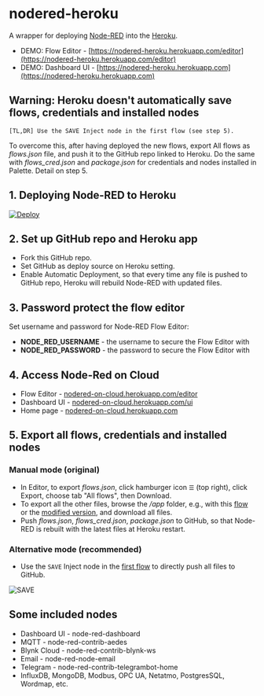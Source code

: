 # nodered-heroku
A wrapper for deploying [Node-RED](http://nodered.org) into the [Heroku](https://www.heroku.com).
* DEMO: Flow Editor - [https://nodered-heroku.herokuapp.com/editor](https://nodered-heroku.herokuapp.com/editor)
* DEMO: Dashboard UI - [https://nodered-heroku.herokuapp.com](https://nodered-heroku.herokuapp.com)


## Warning: Heroku doesn't automatically save flows, credentials and installed nodes
```
[TL,DR] Use the SAVE Inject node in the first flow (see step 5).
```
To overcome this, after having deployed the new flows, export All flows as *flows.json* file, and push it to the GitHub repo linked to Heroku. Do the same with *flows_cred.json* and *package.json* for credentials and nodes installed in Palette. Detail on step 5.

## 1. Deploying Node-RED to Heroku 
[![Deploy](https://www.herokucdn.com/deploy/button.png)](https://heroku.com/deploy?template=https://github.com/nmasmarti/nodered-rob1btx)

## 2. Set up GitHub repo and Heroku app
* Fork this GitHub repo.
* Set GitHub as deploy source on Heroku setting. 
* Enable Automatic Deployment, so that every time any file is pushed to GitHub repo, Heroku will rebuild Node-RED with updated files.

## 3. Password protect the flow editor
Set username and password for Node-RED Flow Editor:
* **NODE_RED_USERNAME** - the username to secure the Flow Editor with
* **NODE_RED_PASSWORD** - the password to secure the Flow Editor with

## 4. Access Node-Red on Cloud
* Flow Editor - [nodered-on-cloud.herokuapp.com/editor](https://nodered-on-cloud.herokuapp.com/editor)
* Dashboard UI - [nodered-on-cloud.herokuapp.com/ui](https://nodered-on-cloud.herokuapp.com/ui)
* Home page - [nodered-on-cloud.herokuapp.com](https://nodered-on-cloud.herokuapp.com)

## 5. Export all flows, credentials and installed nodes
### Manual mode (original)
* In Editor, to export *flows.json*, click hamburger icon `☰` (top right), click Export, choose tab "All flows", then Download.
* To export all the other files, browse the <i>/app</i> folder, e.g., with this [flow](https://flows.nodered.org/flow/44bc7ad491aacb4253dd8a5f757b5407) or the [modified version](utils/file-explorer-flow.json), and download all files.
* Push *flows.json*, *flows_cred.json*, *package.json* to GitHub, so that Node-RED is rebuilt with the latest files at Heroku restart.
### Alternative mode (recommended)
* Use the `SAVE` Inject node in the [first flow](utils/save-all-changes-flow.json) to directly push all files to GitHub.

![SAVE](public/images/save-button.png)

## Some included nodes
* Dashboard UI - node-red-dashboard
* MQTT - node-red-contrib-aedes
* Blynk Cloud - node-red-contrib-blynk-ws
* Email - node-red-node-email
* Telegram - node-red-contrib-telegrambot-home
* InfluxDB, MongoDB, Modbus, OPC UA, Netatmo, PostgresSQL, Wordmap, etc. 
